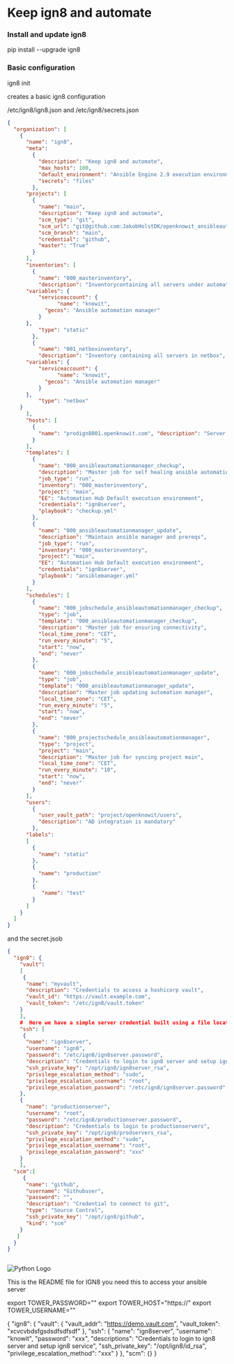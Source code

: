 # Keep ign8 and automate




### Install and update ign8

pip install --upgrade ign8


### Basic configuration

ign8 init

creates a basic ign8 configuration

/etc/ign8/ign8.json and /etc/ign8/secrets.json

```json
{
  "organization": [
    {
      "name": "ign8",
      "meta":
        {
          "description": "Keep ign8 and automate",
          "max_hosts": 100,
          "default_environment": "Ansible Engine 2.9 execution environment",
          "secrets": "files"
        },
      "projects": [
        {
          "name": "main",
          "description": "Keep ign8 and automate",
          "scm_type": "git",
          "scm_url": "git@github.com:JakobHolstDK/openknowit_ansibleautomation_main.git",
          "scm_branch": "main",
          "credential": "github",
          "master": "True"
        }
      ],
      "inventories": [
        {
          "name": "000_masterinventory",
          "description": "Inventorycontaining all servers under automation control",
	  "variables": {
		  "serviceaccount": {
	            "name": "knowit",
		    "gecos": "Ansible automation manager"
		  }
	  },
          "type": "static"
        },
        {
          "name": "001_netboxinventory",
          "description": "Inventory containing all servers in netbox",
	  "variables": {
		  "serviceaccount": {
	            "name": "knowit",
		    "gecos": "Ansible automation manager"
		  }
	  },
          "type": "netbox"
	}
      ],
      "hosts": [
        {
          "name": "prodign8001.openknowit.com", "description": "Server cabable for running selfmaintainance", "inventories": ["000_masterinventory"]
        }
      ],
      "templates": [
        {
          "name": "000_ansibleautomationmanager_checkup",
          "description": "Master job for self healing ansible automation as code",
          "job_type": "run",
          "inventory": "000_masterinventory",
          "project": "main",
          "EE": "Automation Hub Default execution environment",
          "credentials": "ign8server",
          "playbook": "checkup.yml"
        },
        {
          "name": "000_ansibleautomationmanager_update",
          "description": "Maintain ansible manager and prereqs",
          "job_type": "run",
          "inventory": "000_masterinventory",
          "project": "main",
          "EE": "Automation Hub Default execution environment",
          "credentials": "ign8server",
          "playbook": "ansiblemanager.yml"
        }
      ],
      "schedules": [
        {
          "name": "000_jobschedule_ansibleautomationmanager_checkup",
          "type": "job",
          "template": "000_ansibleautomationmanager_checkup",
          "description": "Master job for ensuring connectivity",
          "local_time_zone": "CET",
          "run_every_minute": "5",
          "start": "now",
          "end": "never"
        },
        {
          "name": "000_jobschedule_ansibleautomationmanager_update",
          "type": "job",
          "template": "000_ansibleautomationmanager_update",
          "description": "Master job updating automation manager",
          "local_time_zone": "CET",
          "run_every_minute": "5",
          "start": "now",
          "end": "never"
        },
        {
          "name": "000_projectschedule_ansibleautomationmanager",
          "type": "project",
          "project": "main",
          "description": "Master job for syncing project main",
          "local_time_zone": "CET",
          "run_every_minute": "10",
          "start": "now",
          "end": "never"
        }
      ],
      "users":
        {
          "user_vault_path": "project/openknowit/users",
          "description": "AD integration is mandatory"
        },
      "labels":
      [
        {
          "name": "static"
        },
        {
          "name": "production"
        },
        {
           "name": "test"
        }
      ]
    }
  ]
}

```
and the secret.jsob
```json
{
  "ign8": {
    "vault": 
    [
     {
      "name": "myvault",
      "description": "Credentials to access a hashicorp vault",
      "vault_id": "https://vault.example.com",
      "vault_token": "/etc/ign8/vault.token"
    }
    ],
    #  Here we have a simple server credential built using a file located on the ign8 server
    "ssh": [
     {
      "name": "ign8server",
      "username": "ign8",
      "password": "/etc/ign8/ign8server.password",
      "description": "Credentials to login to ign8 server and setup ign8 service",
      "ssh_private_key": "/opt/ign8/ign8server_rsa",
      "privilege_escalation_method": "sudo",
      "privilege_escalation_username": "root",
      "privilege_escalation_password": "/etc/ign8/ign8server.password"
    },
    {
      "name": "productionserver",
      "username": "root",
      "password": "/etc/ign8/productionserver.password",
      "description": "Credentials to login to productionservers",
      "ssh_private_key": "/opt/ign8/prodservers_rsa",
      "privilege_escalation_method": "sudo",
      "privilege_escalation_username": "root",
      "privilege_escalation_password": "xxx"
    }
    ],
  "scm":[
     {
      "name": "github",
      "username": "Githubuser",
      "password": "",
      "description": "Credential to connect to git",
      "type": "Source Control",
      "ssh_private_key": "/opt/ign8/github",
      "kind": "scm"
    }
   ]
  }
}



```



![Python Logo](https://www.python.org/static/community_logos/python-logo.png "Sample inline image")

This is the README file for IGN8
you need this to access your ansible server

export TOWER_PASSWORD="<ADMIN PAASSWORD>"
export TOWER_HOST="https://<ANSIBLE HOST>"
export TOWER_USERNAME="<ADMIN USER>"




{
  "ign8": {
    "vault": {
      "vault_addr": "https://demo.vault.com",
      "vault_token": "xcvcvbdsfgsdsdfsdfsdf"
    },
    "ssh": {
      "name": "ign8server",
      "username": "knowit",
      "password": "xxx",
      "descriptions": "Credentials to login to ign8 server and setup ign8 service",
      "ssh_private_key": "/opt/ign8/id_rsa",
      "privilege_escalation_method": "xxx"
    }
  },
  "scm": {}
}

